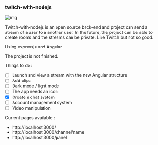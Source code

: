 ### twitch-with-nodejs
![img](https://img.shields.io/badge/nodejs-14,16-green.svg?logo=node.js&style=flat)

Twitch-with-nodejs is an open source back-end and project can send a stream of a user to a another user. In the future, the project can be able to create rooms and the streams can be private.
Like Twitch but not so good.

Using expressjs and Angular.

The project is not finished.

Things to do :
- [ ] Launch and view a stream with the new Angular structure
- [ ] Add clips
- [ ] Dark mode / light mode
- [ ] The app needs an icon
- [x] Create a chat system
- [ ] Account management system
- [ ] Video manipulation

Current pages available : 

- http://localhost:3000/
- http://localhost:3000/channel/name
- http://localhost:3000/panel
